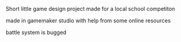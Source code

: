 Short little game design project made for a local school competiton

made in gamemaker studio with help from some online resources

battle system is bugged
